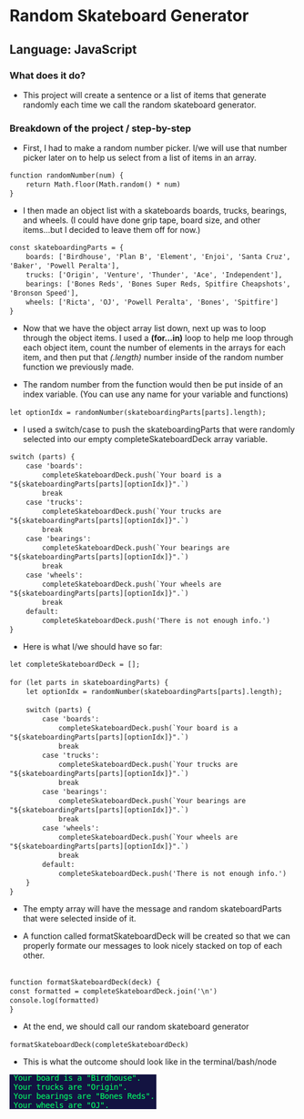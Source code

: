 # Random Skateboard Generator

## Language: JavaScript

### What does it do?

- This project will create a sentence or a list of items that generate randomly each time we call the random skateboard generator.

### Breakdown of the project / step-by-step

- First, I had to make a random number picker. I/we will use that number picker later on to help us select from a list of items in an array.

```
function randomNumber(num) {
    return Math.floor(Math.random() * num)
}
```

- I then made an object list with a skateboards boards, trucks, bearings, and wheels. (I could have done grip tape, board size, and other items...but I decided to leave them off for now.)

```
const skateboardingParts = {
    boards: ['Birdhouse', 'Plan B', 'Element', 'Enjoi', 'Santa Cruz', 'Baker', 'Powell Peralta'],
    trucks: ['Origin', 'Venture', 'Thunder', 'Ace', 'Independent'],
    bearings: ['Bones Reds', 'Bones Super Reds, Spitfire Cheapshots', 'Bronson Speed'],
    wheels: ['Ricta', 'OJ', 'Powell Peralta', 'Bones', 'Spitfire']
}
```

- Now that we have the object array list down, next up was to loop through the object items. I used a **(for...in)** loop to help me loop through each object item, count the number of elements in the arrays for each item, and then put that _(.length)_ number inside of the random number function we previously made.

- The random number from the function would then be put inside of an index variable. (You can use any name for your variable and functions)

`let optionIdx = randomNumber(skateboardingParts[parts].length);`

- I used a switch/case to push the skateboardingParts that were randomly selected into our empty completeSkateboardDeck array variable.

```
switch (parts) {
    case 'boards':
        completeSkateboardDeck.push(`Your board is a "${skateboardingParts[parts][optionIdx]}".`)
        break
    case 'trucks':
        completeSkateboardDeck.push(`Your trucks are "${skateboardingParts[parts][optionIdx]}".`)
        break
    case 'bearings':
        completeSkateboardDeck.push(`Your bearings are "${skateboardingParts[parts][optionIdx]}".`)
        break
    case 'wheels':
        completeSkateboardDeck.push(`Your wheels are "${skateboardingParts[parts][optionIdx]}".`)
        break
    default:
        completeSkateboardDeck.push('There is not enough info.')
}
```

- Here is what I/we should have so far:

```
let completeSkateboardDeck = [];

for (let parts in skateboardingParts) {
    let optionIdx = randomNumber(skateboardingParts[parts].length);

    switch (parts) {
        case 'boards':
            completeSkateboardDeck.push(`Your board is a "${skateboardingParts[parts][optionIdx]}".`)
            break
        case 'trucks':
            completeSkateboardDeck.push(`Your trucks are "${skateboardingParts[parts][optionIdx]}".`)
            break
        case 'bearings':
            completeSkateboardDeck.push(`Your bearings are "${skateboardingParts[parts][optionIdx]}".`)
            break
        case 'wheels':
            completeSkateboardDeck.push(`Your wheels are "${skateboardingParts[parts][optionIdx]}".`)
            break
        default:
            completeSkateboardDeck.push('There is not enough info.')
    }
}
```

- The empty array will have the message and random skateboardParts that were selected inside of it.

- A function called formatSkateboardDeck will be created so that we can properly formate our messages to look nicely stacked on top of each other.

```

function formatSkateboardDeck(deck) {
const formatted = completeSkateboardDeck.join('\n')
console.log(formatted)
}

```

- At the end, we should call our random skateboard generator

`formatSkateboardDeck(completeSkateboardDeck)`

- This is what the outcome should look like in the terminal/bash/node

![outcome](/randomPracticeJS/photos/outcome.png)
